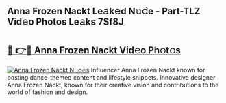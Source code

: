## Anna Frozen Nackt Le𝚊k𝚎d N𝚞𝚍e - Part-TLZ Vid𝚎o Photos Le𝚊ks 7Sf8J

# <h2><a href="http://fb27099.evod.top/?m=Anna+Frozen+Nackt">🔗 👉🔴 Anna Frozen Nackt Vid𝚎o Ph𝚘t𝚘s</a></h2>

[![Anna Frozen Nackt N𝚞d𝚎s](https://i.imgur.com/8V9OHl7.gif)](http://fb27099.evod.top/?m=Anna+Frozen+Nackt)
Influencer Anna Frozen Nackt known for posting dance-themed content and lifestyle snippets. Innovative designer Anna Frozen Nackt, known for their creative vision and contributions to the world of fashion and design. 
